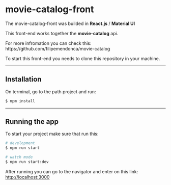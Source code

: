 # movie-catalog-front

The movie-catalog-front was builded in **React.js** / **Material UI** 

<p> This front-end works together the <b>movie-catalog</b> api. <p/>
<p> For more infromation you can check this: https://github.com/filipemendonca/movie-catalog </p>

<p> To start this front-end you needs to clone this repository in your machine. </p>

---------------------------------------------------------------------------------------------------


## Installation
<p> On terminal, go to the path project and run: </p>

```bash
$ npm install
```

---------------------------------------------------------------------------------------------------

## Running the app
<p> To start your project make sure that run this: </p>

```bash
# development
$ npm run start

# watch mode
$ npm run start:dev
```

<p> After running you can go to the navigator and enter on this link: <a href="#">http://localhost:3000</a> </p>
